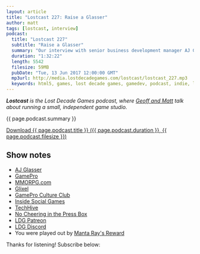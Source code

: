 ```yaml
---
layout: article
title: "Lostcast 227: Raise a Glasser"
author: matt
tags: [lostcast, interview]
podcast:
  title: "Lostcast 227"
  subtitle: "Raise a Glasser"
  summary: "Our interview with senior business development manager AJ Glasser."
  duration: "1:32:22"
  length: 5542
  filesize: 59MB
  pubDate: "Tue, 13 Jun 2017 12:00:00 GMT"
  mp3url: http://media.lostdecadegames.com/lostcast/lostcast_227.mp3
  keywords: html5, games, lost decade games, gamedev, podcast, indie, lostcast
---
```

_**Lostcast** is the Lost Decade Games podcast, where [Geoff and Matt](/about/) talk about running a small, independent game studio._

{{ page.podcast.summary }}

<a class="download-podcast" href="{{ page.podcast.mp3url }}">
	Download {{ page.podcast.title }} ({{ page.podcast.duration }}, {{ page.podcast.filesize }})
</a>

## Show notes

* [AJ Glasser](https://twitter.com/Joygirl007)
* [GamePro](https://en.wikipedia.org/wiki/GamePro)
* [MMORPG.com](http://www.mmorpg.com/)
* [Glixel](http://www.glixel.com/)
* [GamePro Culture Club](http://gonintendo.com/stories/132399-gamepro-culture-club-podcast-prince-of-persia-the-movie)
* [Inside Social Games](https://www.crunchbase.com/product/inside-social-games)
* [TechHive](http://www.techhive.com/)
* [No Cheering in the Press Box](https://www.amazon.com/Cheering-Press-Box-Jerome-Holtzman/dp/0805038248)
* [LDG Patreon](https://www.patreon.com/lostdecadegames)
* [LDG Discord](https://discord.gg/jNHav65)
* You were played out by [Manta Ray's Reward](http://music.gamechops.com/track/manta-rays-reward-super-mario-64-dire-dire-docks)

Thanks for listening! Subscribe below:
